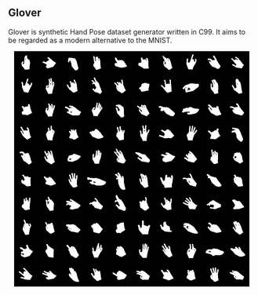 ## Glover

Glover is synthetic Hand Pose dataset generator written in C99.
It aims to be regarded as a modern alternative to the MNIST.

<p align="center">
  <img src="https://github.com/Cryst4L/Glover/blob/main/hands.png"/>
</p>


